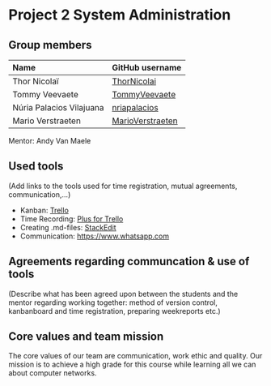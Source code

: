 # Project 2 System Administration

## Group members

| Name     | GitHub username                   |
| :---     | :---                                    |
| Thor Nicolaï | [ThorNicolai](https://github.com/ThorNicolai) |
| Tommy Veevaete | [TommyVeevaete](https://github.com/TommyVeevaete) |
| Núria Palacios Vilajuana | [nriapalacios](https://github.com/nriapalacios) |
| Mario Verstraeten | [MarioVerstraeten](https://github.com/MarioVerstraeten) |

  Mentor: Andy Van Maele

## Used tools
(Add links to the tools used for time registration, mutual agreements, communication,...)

* Kanban: [Trello](https://trello.com/b/xfqoV4Ol/p2ops-io1)
* Time Recording: [Plus for Trello](https://chrome.google.com/webstore/detail/plus-for-trello-time-trac/gjjpophepkbhejnglcmkdnncmaanojkf?hl=nl)
* Creating .md-files: [StackEdit](https://stackedit.io/app)
* Communication: <https://www.whatsapp.com>


## Agreements regarding communcation & use of tools
(Describe what has been agreed upon between the students and the mentor regarding working together: method of version control, kanbanboard and time registration, preparing weekreports etc.)

## Core values and team mission
The core values of our team are communication, work ethic and quality. Our mission is to achieve a high grade for this course while learning all we can about computer networks.
